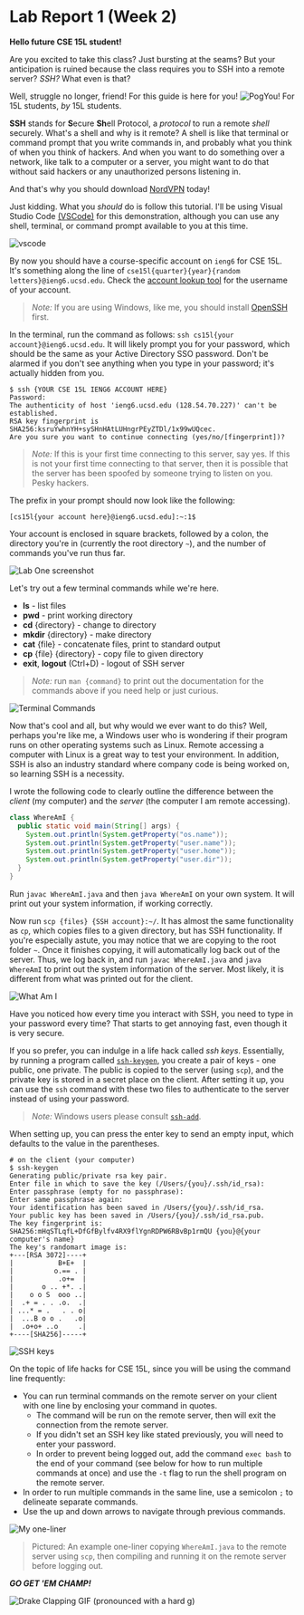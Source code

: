 # Lab Report 1 (Week 2)

**Hello future CSE 15L student!**

Are you excited to take this class? Just bursting at the seams? But your anticipation is ruined because the class requires you to SSH into a remote server? *SSH?* What even is that?

Well, struggle no longer, friend! For this guide is here for you! ![PogYou!](https://cdn.betterttv.net/emote/5ff967614719f4081d2563f2/1x) For 15L students, *by* 15L students.

**SSH** stands for **S**ecure **Sh**ell Protocol, a *protocol* to run a remote *shell* securely. What's a shell and why is it remote? A shell is like that terminal or command prompt that you write commands in, and probably what you think of when you think of hackers. And when you want to do something over a network, like talk to a computer or a server, you might want to do that without said hackers or any unauthorized persons listening in.

And that's why you should download [NordVPN](https://www.youtube.com/watch?v=iik25wqIuFo) today!

Just kidding. What you *should* do is follow this tutorial. I'll be using Visual Studio Code [(VSCode)](https://code.visualstudio.com/) for this demonstration, although you can use any shell, terminal, or command prompt available to you at this time.

![vscode](vscode.png)

By now you should have a course-specific account on `ieng6` for CSE 15L. It's something along the line of `cse15l{quarter}{year}{random letters}@ieng6.ucsd.edu`. Check the [account lookup tool](https://sdacs.ucsd.edu/~icc/index.php) for the username of your account.

> *Note:* If you are using Windows, like me, you should install [OpenSSH](https://docs.microsoft.com/en-us/windows-server/administration/openssh/openssh_install_firstuse) first.

In the terminal, run the command as follows: `ssh cs15l{your account}@ieng6.ucsd.edu`. It will likely prompt you for your password, which should be the same as your Active Directory SSO password. Don't be alarmed if you don't see anything when you type in your password; it's actually hidden from you.

```shell
$ ssh {YOUR CSE 15L IENG6 ACCOUNT HERE}
Password:
The authenticity of host 'ieng6.ucsd.edu (128.54.70.227)' can't be established.
RSA key fingerprint is SHA256:ksruYwhnYH+sySHnHAtLUHngrPEyZTDl/1x99wUQcec.
Are you sure you want to continue connecting (yes/no/[fingerprint])? 
```

> *Note:* If this is your first time connecting to this server, say yes. If this is not your first time connecting to that server, then it is possible that the server has been spoofed by someone trying to listen on you. Pesky hackers.

The prefix in your prompt should now look like the following:

```shell
[cs15l{your account here}@ieng6.ucsd.edu]:~:1$ 
```

Your account is enclosed in square brackets, followed by a colon, the directory you're in (currently the root directory `~`), and the number of commands you've run thus far.

![Lab One screenshot](ssh.png)

Let's try out a few terminal commands while we're here.

- **ls** - list files
- **pwd** - print working directory
- **cd** {directory} - change to directory
- **mkdir** {directory} - make directory
- **cat** {file} - concatenate files, print to standard output
- **cp** {file} {directory} - copy file to given directory
- **exit**, **logout** (Ctrl+D) - logout of SSH server

> *Note:* run `man {command}` to print out the documentation for the commands above if you need help or just curious.

![Terminal Commands](commands.png)

Now that's cool and all, but why would we ever want to do this? Well, perhaps you're like me, a Windows user who is wondering if their program runs on other operating systems such as Linux. Remote accessing a computer with Linux is a great way to test your environment. In addition, SSH is also an industry standard where company code is being worked on, so learning SSH is a necessity.

I wrote the following code to clearly outline the difference between the *client* (my computer) and the *server* (the computer I am remote accessing).

```java
class WhereAmI {
  public static void main(String[] args) {
    System.out.println(System.getProperty("os.name"));
    System.out.println(System.getProperty("user.name"));
    System.out.println(System.getProperty("user.home"));
    System.out.println(System.getProperty("user.dir"));
  }
}
```

Run `javac WhereAmI.java` and then `java WhereAmI` on your own system. It will print out your system information, if working correctly.

Now run `scp {files} {SSH account}:~/`. It has almost the same functionality as `cp`, which copies files to a given directory, but has SSH functionality. If you're especially astute, you may notice that we are copying to the root folder `~`. Once it finishes copying, it will automatically log back out of the server. Thus, we log back in, and run `javac WhereAmI.java` and `java WhereAmI` to print out the system information of the server. Most likely, it is different from what was printed out for the client.

![What Am I](whatami.png)

Have you noticed how every time you interact with SSH, you need to type in your password every time? That starts to get annoying fast, even though it is very secure.

If you so prefer, you can indulge in a life hack called *ssh keys*. Essentially, by running a program called [`ssh-keygen`](https://en.wikipedia.org/wiki/Ssh-keygen), you create a pair of keys - one public, one private. The public is copied to the server (using `scp`), and the private key is stored in a secret place on the client. After setting it up, you can use the `ssh` command with these two files to authenticate to the server instead of using your password.

> *Note:* Windows users please consult [`ssh-add`](https://docs.microsoft.com/en-us/windows-server/administration/openssh/openssh_keymanagement#user-key-generation).

When setting up, you can press the enter key to send an empty input, which defaults to the value in the parentheses.

```shell
# on the client (your computer)
$ ssh-keygen
Generating public/private rsa key pair.
Enter file in which to save the key (/Users/{you}/.ssh/id_rsa): 
Enter passphrase (empty for no passphrase): 
Enter same passphrase again: 
Your identification has been saved in /Users/{you}/.ssh/id_rsa.
Your public key has been saved in /Users/{you}/.ssh/id_rsa.pub.
The key fingerprint is:
SHA256:mHqSTLqfL+DfGfBylfv4RX9flYgnRDPW6RBvBp1rmQU {you}@{your computer's name}
The key's randomart image is:
+---[RSA 3072]----+
|           B+E+  |
|          o.== . |
|           .o+=  |
|       o .. +*. .|
|    o o S  ooo ..|
|  .+ = . . .o.  .|
| ...* = .   . . o|
|  ...B o o .   .o|
|  .o+o+ ..o     .|
+----[SHA256]-----+
```

![SSH keys](ssh-keygen.png)

On the topic of life hacks for CSE 15L, since you will be using the command line frequently:

- You can run terminal commands on the remote server on your client with one line by enclosing your command in quotes.
  - The command will be run on the remote server, then will exit the connection from the remote server.
  - If you didn't set an SSH key like stated previously, you will need to enter your password.
  - In order to prevent being logged out, add the command `exec bash` to the end of your command (see below for how to run multiple commands at once) and use the `-t` flag to run the shell program on the remote server.
- In order to run multiple commands in the same line, use a semicolon `;` to delineate separate commands.
- Use the up and down arrows to navigate through previous commands.

![My one-liner](oneliner.png)

> Pictured: An example one-liner copying `WhereAmI.java` to the remote server using `scp`, then compiling and running it on the remote server before logging out.

***GO GET 'EM CHAMP!***

![Drake Clapping GIF (pronounced with a hard g)](https://c.tenor.com/gAjNqkfxyGsAAAAd/drake-clapping.gif)
